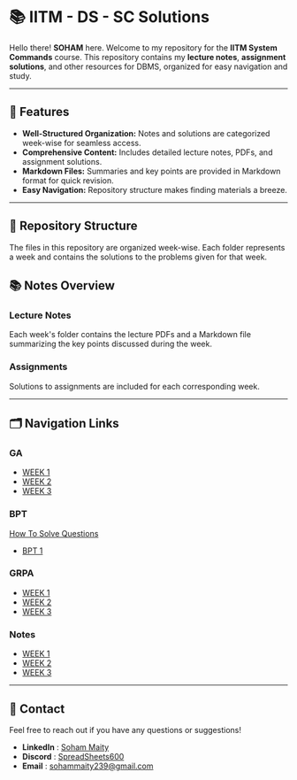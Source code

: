 # 📚 IITM - DS - SC Solutions

Hello there!
**SOHAM** here. Welcome to my repository for the **IITM System Commands** course. This repository contains my **lecture notes**, **assignment solutions**, and other resources for DBMS, organized for easy navigation and study.

---

## 📝 Features

- **Well-Structured Organization:** Notes and solutions are categorized week-wise for seamless access.
- **Comprehensive Content:** Includes detailed lecture notes, PDFs, and assignment solutions.
- **Markdown Files:** Summaries and key points are provided in Markdown format for quick revision.
- **Easy Navigation:** Repository structure makes finding materials a breeze.

---

## 📁 Repository Structure

The files in this repository are organized week-wise. Each folder represents a week and contains the solutions to the problems given for that week.

## 📚 Notes Overview

### Lecture Notes

Each week's folder contains the lecture PDFs and a Markdown file summarizing the key points discussed during the week.

### Assignments

Solutions to assignments are included for each corresponding week.

---

## 🗂️ Navigation Links

### GA

- [WEEK 1](./Graded%20Assesment/W1-GA.md)
- [WEEK 2](./Graded%20Assesment/W2-GA.md)
- [WEEK 3](./Graded%20Assesment/W3-GA.md)

### BPT

[How To Solve Questions](https://www.youtube.com/watch?v=226TM_BDjHE)

- [BPT 1](./BPT/BPT1/)

### GRPA

- [WEEK 1](./GRPA/Week%201)
- [WEEK 2](./GRPA/Week%202)
- [WEEK 3](./GRPA/Week%203)


### Notes

- [WEEK 1](./Notes/Week%201)
- [WEEK 2](./Notes/Week%202)
- [WEEK 3](./Notes/Week%203)

---

## 💬 Contact

Feel free to reach out if you have any questions or suggestions!

- **LinkedIn** : [Soham Maity](https://www.linkedin.com/in/soham-maity-114466218)
- **Discord** : [SpreadSheets600](https://discord.com/users/727012870683885578)
- **Email** : [sohammaity239@gmail.com](mailto:sohammaity239@gmail.com)
